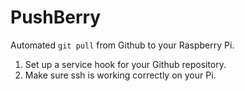 PushBerry
=========

Automated `git pull` from Github to your Raspberry Pi.

1. Set up a service hook for your Github repository.
2. Make sure ssh is working correctly on your Pi.

